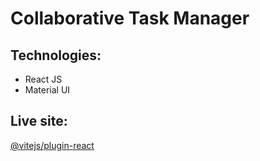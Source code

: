 # Collaborative Task Manager

## Technologies:
- React JS
- Material UI

## Live site:
 [@vitejs/plugin-react](https://github.com/vitejs/vite-plugin-react/blob/main/packages/plugin-react/README.md) 


